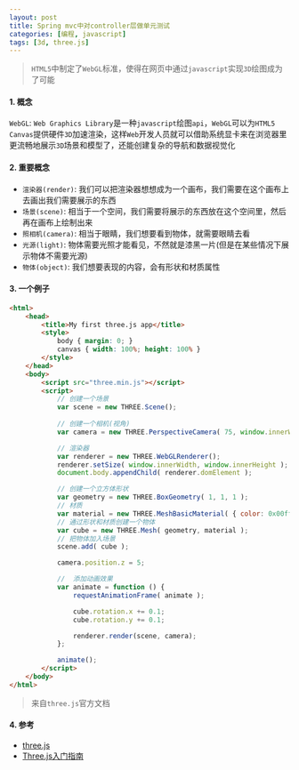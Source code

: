 ```yaml
---
layout: post
title: Spring mvc中对controller层做单元测试
categories: [编程, javascript]
tags: [3d, three.js]
---
```


> `HTML5`中制定了`WebGL`标准，使得在网页中通过`javascript`实现`3D`绘图成为了可能

#### 1. 概念
`WebGL`: `Web Graphics Library`是一种`javascript`绘图`api`，`WebGL`可以为`HTML5 Canvas`提供硬件`3D`加速渲染，这样`Web`开发人员就可以借助系统显卡来在浏览器里更流畅地展示`3D`场景和模型了，还能创建复杂的导航和数据视觉化

#### 2. 重要概念
* `渲染器(render)`: 我们可以把渲染器想想成为一个画布，我们需要在这个画布上去画出我们需要展示的东西
* `场景(scene)`: 相当于一个空间，我们需要将展示的东西放在这个空间里，然后再在画布上绘制出来
* `照相机(camera)`: 相当于眼睛，我们想要看到物体，就需要眼睛去看
* `光源(light)`: 物体需要光照才能看见，不然就是漆黑一片(但是在某些情况下展示物体不需要光源)
* `物体(object)`: 我们想要表现的内容，会有形状和材质属性

#### 3. 一个例子
```html
<html>
	<head>
		<title>My first three.js app</title>
		<style>
			body { margin: 0; }
			canvas { width: 100%; height: 100% }
		</style>
	</head>
	<body>
		<script src="three.min.js"></script>
		<script>
		    // 创建一个场景
			var scene = new THREE.Scene();
			
			// 创建一个相机(视角)
			var camera = new THREE.PerspectiveCamera( 75, window.innerWidth/window.innerHeight, 0.1, 1000 );

            // 渲染器
			var renderer = new THREE.WebGLRenderer();
			renderer.setSize( window.innerWidth, window.innerHeight );
			document.body.appendChild( renderer.domElement );

            // 创建一个立方体形状
			var geometry = new THREE.BoxGeometry( 1, 1, 1 );
			// 材质
			var material = new THREE.MeshBasicMaterial( { color: 0x00ff00 } );
			// 通过形状和材质创建一个物体
			var cube = new THREE.Mesh( geometry, material );
			// 把物体加入场景
			scene.add( cube );

			camera.position.z = 5;

            //  添加动画效果
			var animate = function () {
				requestAnimationFrame( animate );

				cube.rotation.x += 0.1;
				cube.rotation.y += 0.1;

				renderer.render(scene, camera);
			};

			animate();
		</script>
	</body>
</html>
```

> 来自`three.js`官方文档

#### 4. 参考

* [three.js](https://threejs.org/)
* [Three.js入门指南](http://www.ituring.com.cn/book/1272)